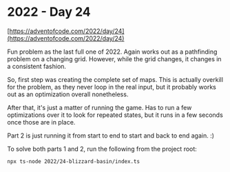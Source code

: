 # 2022 - Day 24

[https://adventofcode.com/2022/day/24](https://adventofcode.com/2022/day/24)

Fun problem as the last full one of 2022. Again works out as a pathfinding problem
on a changing grid. However, while the grid changes, it changes in a consistent
fashion.

So, first step was creating the complete set of maps. This is actually overkill
for the problem, as they never loop in the real input, but it probably works out
as an optimization overall nonetheless.

After that, it's just a matter of running the game. Has to run a few optimizations
over it to look for repeated states, but it runs in a few seconds once those are in
place.

Part 2 is just running it from start to end to start and back to end again. :)

To solve both parts 1 and 2, run the following from the project root:

```sh
npx ts-node 2022/24-blizzard-basin/index.ts
```
